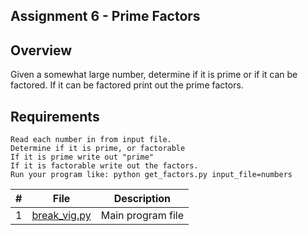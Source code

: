 ## Assignment 6 - Prime Factors

## Overview
   Given a somewhat large number, determine if it is prime or if it can be factored. If it can be factored print out the prime factors.

## Requirements
    Read each number in from input file.
    Determine if it is prime, or factorable
    If it is prime write out "prime"
    If it is factorable write out the factors.
    Run your program like: python get_factors.py input_file=numbers


|   #   | File            | Description                                        |
| :---: | --------------- | -------------------------------------------------- |
|   1   | <a href="https://github.com/Kyrie-Ma/4663-Cryptography-Ma/blob/master/Assignments/A05/break_vig.py" > break_vig.py | Main program file      |
